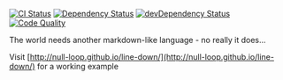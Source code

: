 [![CI Status](https://travis-ci.org/null-loop/line-down.svg?branch=master)](https://travis-ci.org/null-loop/line-down)
[![Dependency Status](https://david-dm.org/null-loop/line-down.svg)](https://david-dm.org/null-loop/line-down)
[![devDependency Status](https://david-dm.org/null-loop/line-down/dev-status.svg)](https://david-dm.org/null-loop/line-down#info=devDependencies)
[![Code Quality](https://img.shields.io/codacy/22102be6eccf4cd8a97c7506c5d322d2.svg)](https://www.codacy.com/public/nullloop/line-down)

The world needs another markdown-like language - no really it does...

Visit [http://null-loop.github.io/line-down/](http://null-loop.github.io/line-down/) for a working example
